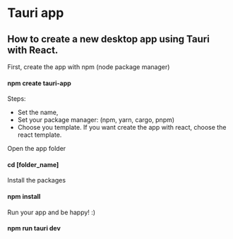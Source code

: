 # Tauri app 

## How to create a new desktop app using Tauri with React.

First, create the app with npm (node package manager)
#### npm create tauri-app

Steps:
- Set the name,
- Set your package manager: (npm, yarn, cargo, pnpm)
- Choose you template. If you want create the app with react, choose the react template.

Open the app folder
#### cd [folder_name]

Install the packages
#### npm install

Run your app and be happy! :)
#### npm run tauri dev

